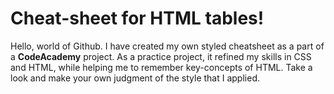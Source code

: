 # Cheat-sheet for HTML tables!
Hello, world of Github. I have created my own styled cheatsheet as a part of a **CodeAcademy** project. As a practice project, it refined my skills
in CSS and HTML, while helping me to remember key-concepts of HTML. Take a look and make your own judgment of the style that I applied.